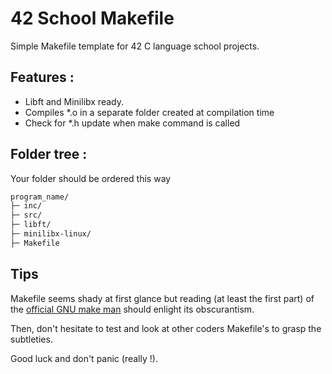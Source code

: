 
# 42 School Makefile

Simple Makefile template for 42 C language school projects.

## Features :
- Libft and Minilibx ready.
- Compiles *.o in a separate folder created at compilation time
- Check for *.h update when make command is called

## Folder tree :
Your folder should be ordered this way
```bash
program_name/
├─ inc/
├─ src/
├─ libft/
├─ minilibx-linux/
├─ Makefile
```

## Tips
Makefile seems shady at first glance but reading (at least the first part) of the [official GNU make man](https://www.gnu.org/software/make/manual/make.html/)  should enlight its obscurantism.

Then, don't hesitate to test and look at other coders Makefile's to grasp the subtleties.

Good luck and don't panic (really !).
